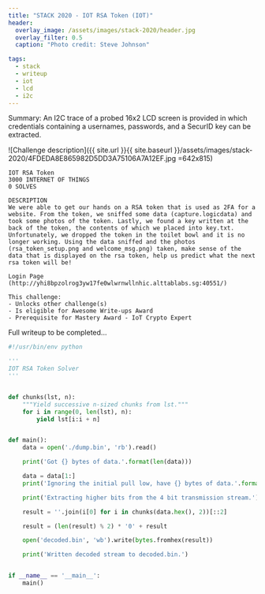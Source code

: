```yaml
---
title: "STACK 2020 - IOT RSA Token (IOT)"
header:
  overlay_image: /assets/images/stack-2020/header.jpg
  overlay_filter: 0.5
  caption: "Photo credit: Steve Johnson"

tags:
  - stack
  - writeup
  - iot
  - lcd
  - i2c
---
```


Summary: An I2C trace of a probed 16x2 LCD screen is provided in which credentials containing a usernames, passwords, and a SecurID key can be extracted.

![Challenge description]({{ site.url }}{{ site.baseurl }}/assets/images/stack-2020/4FDEDA8E865982D5DD3A75106A7A12EF.jpg =642x815)

```
IOT RSA Token
3000 INTERNET OF THINGS
0 SOLVES

DESCRIPTION
We were able to get our hands on a RSA token that is used as 2FA for a website. From the token, we sniffed some data (capture.logicdata) and took some photos of the token. Lastly, we found a key written at the back of the token, the contents of which we placed into key.txt. Unfortunately, we dropped the token in the toilet bowl and it is no longer working. Using the data sniffed and the photos (rsa_token_setup.png and welcome_msg.png) taken, make sense of the data that is displayed on the rsa token, help us predict what the next rsa token will be!

Login Page (http://yhi8bpzolrog3yw17fe0wlwrnwllnhic.alttablabs.sg:40551/)

This challenge:
- Unlocks other challenge(s)
- Is eligible for Awesome Write-ups Award
- Prerequisite for Mastery Award - IoT Crypto Expert
```

Full writeup to be completed...

```python
#!/usr/bin/env python

'''
IOT RSA Token Solver
'''


def chunks(lst, n):
    """Yield successive n-sized chunks from lst."""
    for i in range(0, len(lst), n):
        yield lst[i:i + n]


def main():
    data = open('./dump.bin', 'rb').read()

    print('Got {} bytes of data.'.format(len(data)))

    data = data[1:]
    print('Ignoring the initial pull low, have {} bytes of data.'.format(len(data)))

    print('Extracting higher bits from the 4 bit transmission stream.')

    result = ''.join(i[0] for i in chunks(data.hex(), 2))[::2]

    result = (len(result) % 2) * '0' + result

    open('decoded.bin', 'wb').write(bytes.fromhex(result))

    print('Written decoded stream to decoded.bin.')


if __name__ == '__main__':
    main()
```
